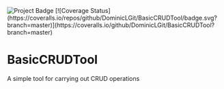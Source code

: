 
<img src="https://ci.appveyor.com/api/projects/status/mes7k9suvpwbk3k2?svg=true" alt="Project Badge">
[![Coverage Status](https://coveralls.io/repos/github/DominicLGit/BasicCRUDTool/badge.svg?branch=master)](https://coveralls.io/github/DominicLGit/BasicCRUDTool?branch=master)


# BasicCRUDTool
A simple tool for carrying out CRUD operations
